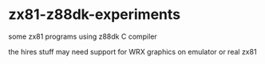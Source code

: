 # zx81-z88dk-experiments
 some zx81 programs using z88dk C compiler

the hires stuff may need support for WRX graphics on emulator or real zx81
